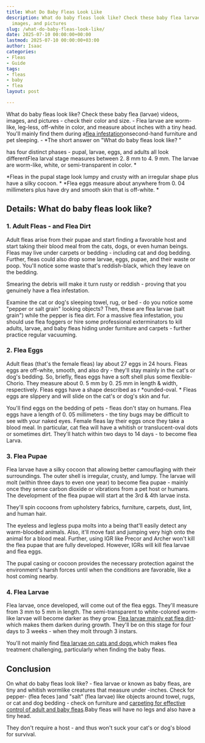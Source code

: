 ```yaml
---
title: What Do Baby Fleas Look Like
description: What do baby fleas look like? Check these baby flea larvae videos, 
  images, and pictures
slug: /what-do-baby-fleas-look-like/
date: 2025-07-10 00:00:00+00:00
lastmod: 2025-07-10 00:00:00+03:00
author: Isaac
categories:
- Fleas
- Guide
tags:
- fleas
- baby
- flea
layout: post

---
```

What do baby fleas look like? Check these baby flea (larvae) videos, images, and pictures - check their color and size. - Flea larvae are worm-like, leg-less, off-white in color, and measure about inches with a tiny head. You'll mainly find them during a[flea infestation](https://www.canr.msu.edu/ipm/uploads/files/Fleas.pdf)onsecond-hand furniture and pet sleeping. - *The short answer on "What do baby fleas look like? "

has four distinct phases - pupal, larvae, eggs, and adults all look differentFlea larval stage measures between 2. 8 mm to 4. 9 mm. The larvae are worm-like, white, or semi-transparent in color. *

*Fleas in the pupal stage look lumpy and crusty with an irregular shape plus have a silky cocoon. * *Flea eggs measure about anywhere from 0. 04 millimeters plus have dry and smooth skin that is off-white. *

##  Details: What do baby fleas look like?

###  1. Adult Fleas - and Flea Dirt

Adult fleas arise from their pupae and start finding a favorable host and start taking their blood meal from the cats, dogs, or even human beings. Fleas may live under carpets or bedding - including cat and dog bedding. Further, fleas could also drop some larvae, eggs, pupae, and their waste or poop. You'll notice some waste that's reddish-black, which they leave on the bedding.

Smearing the debris will make it turn rusty or reddish - proving that you genuinely have a flea infestation.

Examine the cat or dog's sleeping towel, rug, or bed - do you notice some "pepper or salt grain" looking objects? Then, these are flea larvae (salt grain") while the pepper is flea dirt. For a massive flea infestation, you should use flea foggers or hire some professional exterminators to kill adults, larvae, and baby fleas hiding under furniture and carpets - further practice regular vacuuming.

###  2. Flea Eggs

Adult fleas (that's the female fleas) lay about 27 eggs in 24 hours. Fleas eggs are off-white, smooth, and also dry - they'll stay mainly in the cat's or dog's bedding. So, briefly, fleas eggs have a soft shell plus some flexible-Chorio. They measure about 0. 5 mm by 0. 25 mm in length & width, respectively. Fleas eggs have a shape described as r *ounded-oval. * Fleas eggs are slippery and will slide on the cat's or dog's skin and fur.

You'll find eggs on the bedding of pets - fleas don't stay on humans. Flea eggs have a length of 0. 05 millimeters - the tiny bugs may be difficult to see with your naked eyes. Female fleas lay their eggs once they take a blood meal. In particular, cat flea will have a whitish or translucent-oval dots or sometimes dirt. They'll hatch within two days to 14 days - to become flea Larva.

###  3. Flea Pupae

Flea larvae have a silky cocoon that allowing better camouflaging with their surroundings. The outer shell is irregular, crusty, and lumpy. The larvae will molt (within three days to even one year) to become flea pupae - mainly once they sense carbon dioxide or vibrations from a pet host or humans. The development of the flea pupae will start at the 3rd & 4th larvae insta.

They'll spin cocoons from upholstery fabrics, furniture, carpets, dust, lint, and human hair.

The eyeless and legless pupa molts into a being that'll easily detect any warm-blooded animals. Also, it'll move fast and jumping very high onto the animal for a blood meal. Further, using IGR like Precor and Archer won't kill the flea pupae that are fully developed. However, IGRs will kill flea larvae and flea eggs.

The pupal casing or cocoon provides the necessary protection against the environment's harsh forces until when the conditions are favorable, like a host coming nearby.

###  4. Flea Larvae

Flea larvae, once developed, will come out of the flea eggs. They'll measure from 3 mm to 5 mm in length. The semi-transparent to white-colored worm-like larvae will become darker as they grow. [Flea larvae mainly eat flea dirt](https://pestpolicy.com/what-do-flea-larvae-eat/)- which makes them darken during growth. They'll be on this stage for four days to 3 weeks - when they molt through 3 instars.

You'll not mainly find [flea larvae on cats and dogs](https://pestpolicy.com/can-dog-fleas-transfer-to-humans/),which makes flea treatment challenging, particularly when finding the baby fleas.

##  Conclusion

On what do baby fleas look like? - flea larvae or known as baby fleas, are tiny and whitish wormlike creatures that measure under -inches. Check for pepper- (flea feces )and "salt" (flea larvae) like objects around towel, rugs, or cat and dog bedding - check on furniture and [carpeting for effective control of adult and baby fleas](https://pestpolicy.com/best-flea-carpet-powder/).Baby fleas will have no legs and also have a tiny head.

They don't require a host - and thus won't suck your cat's or dog's blood for survival.